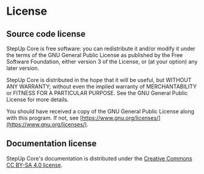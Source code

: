 # License

## Source code license

StepUp Core is free software: you can redistribute it and/or modify it under the terms of
the GNU General Public License as published by the Free Software Foundation,
either version 3 of the License, or (at your option) any later version.

StepUp Core is distributed in the hope that it will be useful, but WITHOUT ANY WARRANTY;
without even the implied warranty of MERCHANTABILITY or FITNESS FOR A PARTICULAR PURPOSE.
See the GNU General Public License for more details.

You should have received a copy of the GNU General Public License along with this program.
If not, see [https://www.gnu.org/licenses/](https://www.gnu.org/licenses/).

## Documentation license

StepUp Core's documentation is distributed under the
[Creative Commons CC BY-SA 4.0 license][CCBYSA4].

[CCBYSA4]: https://creativecommons.org/licenses/by-sa/4.0/
